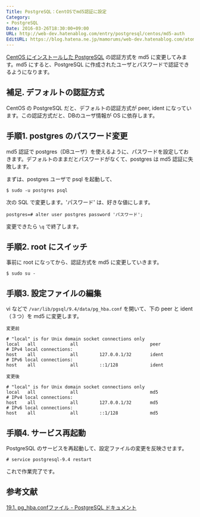 ```yaml
---
Title: PostgreSQL：CentOSでmd5認証に設定
Category:
- PostgreSQL
Date: 2016-03-26T18:30:00+09:00
URL: http://web-dev.hatenablog.com/entry/postgresql/centos/md5-auth
EditURL: https://blog.hatena.ne.jp/mamorums/web-dev.hatenablog.com/atom/entry/10328749687178926554
---
```


[CentOS にインストールした PostgreSQL](/entry/postgresql/centos/install) の認証方式を md5 に変更してみます。md5 にすると、PostgreSQL に作成されたユーザとパスワードで認証できるようになります。


## 補足. デフォルトの認証方式
CentOS の PostgreSQL だと、デフォルトの認証方式が peer, ident になっています。この認証方式だと、DBのユーザ情報が OS に依存します。


## 手順1. postgres のパスワード変更
md5 認証で postgres（DBユーザ）を使えるように、パスワードを設定しておきます。デフォルトのままだとパスワードがなくて、postgres は md5 認証に失敗します。

まずは、postgres ユーザで psql を起動して、

```
$ sudo -u postgres psql
```

次の SQL で変更します。'パスワード' は、好きな値にします。

```
postgres=# alter user postgres password 'パスワード';
```

変更できたら `\q` で終了します。


## 手順2. root にスイッチ
事前に root になってから、認証方式を md5 に変更していきます。

```
$ sudo su -
```


## 手順3. 設定ファイルの編集
vi などで `/var/lib/pgsql/9.4/data/pg_hba.conf` を開いて、下の peer と ident（３つ）を md5 に変更します。

`変更前`

```
# "local" is for Unix domain socket connections only
local   all             all                           peer
# IPv4 local connections:
host    all             all        127.0.0.1/32       ident
# IPv6 local connections:
host    all             all        ::1/128            ident
```

`変更後`

```
# "local" is for Unix domain socket connections only
local   all             all                           md5
# IPv4 local connections:
host    all             all        127.0.0.1/32       md5
# IPv6 local connections:
host    all             all        ::1/128            md5
```


## 手順4. サービス再起動
PostgreSQL のサービスを再起動して、設定ファイルの変更を反映させます。

```
# service postgresql-9.4 restart
```

これで作業完了です。


## 参考文献
[19.1. pg_hba.confファイル - PostgreSQL ドキュメント](https://www.postgresql.jp/document/9.4/html/auth-pg-hba-conf.html)
